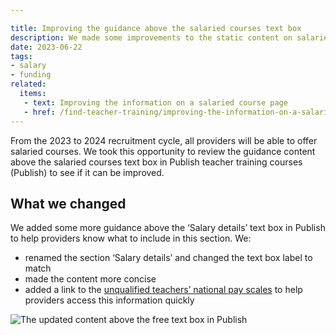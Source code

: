 ```yaml
---

title: Improving the guidance above the salaried courses text box
description: We made some improvements to the static content on salaried course pages to make it more informative
date: 2023-06-22
tags:
- salary
- funding
related:
  items:
   - text: Improving the information on a salaried course page
   - href: /find-teacher-training/improving-the-information-on-a-salaried-course-page/
---
```


From the 2023 to 2024 recruitment cycle, all providers will be able to offer salaried courses. We took this opportunity to review the guidance content above the salaried courses text box in Publish teacher training courses (Publish) to see if it can be improved.

## What we changed

We added some more guidance above the ‘Salary details’ text box in Publish to help providers know what to include in this section. We:

- renamed the section ‘Salary details’ and changed the text box label to match
- made the content more concise
- added a link to the [unqualified teachers’ national pay scales](https://www.gov.uk/government/publications/national-pay-scales-for-eligible-teaching-and-education-jobs/national-pay-scales-for-eligible-teaching-and-education-leadership-occupation-codes) to help providers access this information quickly

![The updated content above the free text box in Publish](salary-details.png)
